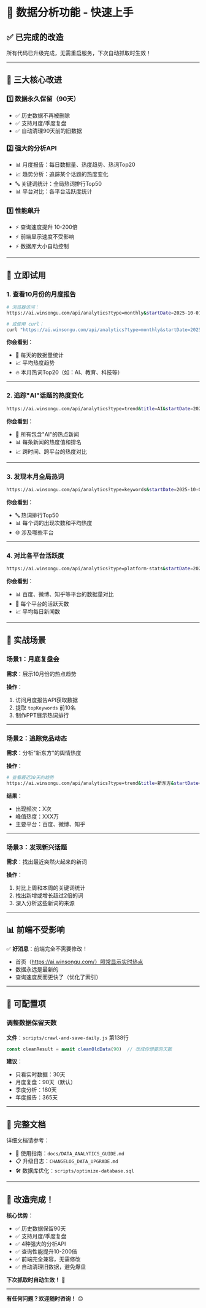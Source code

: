# 🚀 数据分析功能 - 快速上手

## ✅ 已完成的改造

所有代码已升级完成，无需重启服务，下次自动抓取时生效！

---

## 🎯 三大核心改进

### 1️⃣ 数据永久保留（90天）
- ✅ 历史数据不再被删除
- ✅ 支持月度/季度复盘
- ✅ 自动清理90天前的旧数据

### 2️⃣ 强大的分析API
- 📊 月度报告：每日数据量、热度趋势、热词Top20
- 📈 趋势分析：追踪某个话题的热度变化
- 🔤 关键词统计：全局热词排行Top50
- 📊 平台对比：各平台活跃度统计

### 3️⃣ 性能飙升
- ⚡ 查询速度提升 10-200倍
- ⚡ 前端显示速度不受影响
- ⚡ 数据库大小自动控制

---

## 📖 立即试用

### 1. 查看10月份的月度报告

```bash
# 浏览器访问：
https://ai.winsongu.com/api/analytics?type=monthly&startDate=2025-10-01&endDate=2025-10-31

# 或使用 curl：
curl "https://ai.winsongu.com/api/analytics?type=monthly&startDate=2025-10-01&endDate=2025-10-31"
```

**你会看到**：
- 📅 每天的数据量统计
- 📈 平均热度趋势
- 🔥 本月热词Top20（如：AI、教育、科技等）

---

### 2. 追踪"AI"话题的热度变化

```bash
https://ai.winsongu.com/api/analytics?type=trend&title=AI&startDate=2025-10-01&endDate=2025-10-31
```

**你会看到**：
- 📌 所有包含"AI"的热点新闻
- 📊 每条新闻的热度值和排名
- 📈 跨时间、跨平台的热度对比

---

### 3. 发现本月全局热词

```bash
https://ai.winsongu.com/api/analytics?type=keywords&startDate=2025-10-01&endDate=2025-10-31
```

**你会看到**：
- 🔤 热词排行Top50
- 📊 每个词的出现次数和平均热度
- 🌐 涉及哪些平台

---

### 4. 对比各平台活跃度

```bash
https://ai.winsongu.com/api/analytics?type=platform-stats&startDate=2025-10-01&endDate=2025-10-31
```

**你会看到**：
- 📊 百度、微博、知乎等平台的数据量对比
- 📅 每个平台的活跃天数
- 📈 平均每日新闻数

---

## 💼 实战场景

### 场景1：月底复盘会

**需求**：展示10月份的热点趋势

**操作**：
1. 访问月度报告API获取数据
2. 提取 `topKeywords` 前10名
3. 制作PPT展示热词排行

---

### 场景2：追踪竞品动态

**需求**：分析"新东方"的舆情热度

**操作**：
```bash
# 查看最近30天的趋势
https://ai.winsongu.com/api/analytics?type=trend&title=新东方&startDate=2025-09-22&endDate=2025-10-22
```

**结果**：
- 出现频次：X次
- 峰值热度：XXX万
- 主要平台：百度、微博、知乎

---

### 场景3：发现新兴话题

**需求**：找出最近突然火起来的新词

**操作**：
1. 对比上周和本周的关键词统计
2. 找出新增或增长超过2倍的词
3. 深入分析这些新词的来源

---

## 📊 前端不受影响

✅ **好消息**：前端完全不需要修改！

- 首页（https://ai.winsongu.com/）照常显示实时热点
- 数据永远是最新的
- 查询速度反而更快了（优化了索引）

---

## 🔧 可配置项

### 调整数据保留天数

**文件**：`scripts/crawl-and-save-daily.js` 第138行

```javascript
const cleanResult = await cleanOldData(90)  // 改成你想要的天数
```

**建议**：
- 只看实时数据：30天
- 月度复盘：90天（默认）
- 季度分析：180天
- 年度报告：365天

---

## 📝 完整文档

详细文档请参考：
- 📘 使用指南：`docs/DATA_ANALYTICS_GUIDE.md`
- 📋 升级日志：`CHANGELOG_DATA_UPGRADE.md`
- 🛠️ 数据库优化：`scripts/optimize-database.sql`

---

## 🎉 改造完成！

**核心优势**：
- ✅ 历史数据保留90天
- ✅ 支持月度/季度复盘
- ✅ 4种强大的分析API
- ✅ 查询性能提升10-200倍
- ✅ 前端完全兼容，无需修改
- ✅ 自动清理旧数据，避免爆盘

**下次抓取时自动生效！** 🚀

---

**有任何问题？欢迎随时咨询！** 😊

